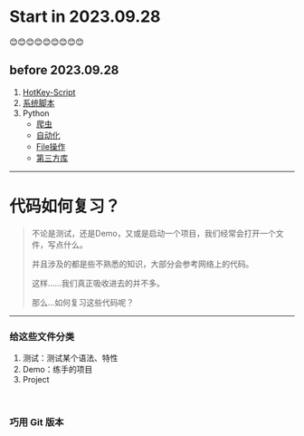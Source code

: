 # Start in 2023.09.28
😊😊😊😊😊😊😊😊😊
## before 2023.09.28 
1. [HotKey-Script](A-按知识点分类/HotKey-Script) 
2. [系统脚本](A-按知识点分类/系统脚本)
3. Python
   *  [爬虫](A-按知识点分类/Python/Crawler)
   *  [自动化](A-按知识点分类/Python/自动化)
   *  [File操作](A-按知识点分类/Python/File操作)
   *  [第三方库]((A-按知识点分类/Python/第三方库))
  
---

# 代码如何复习？

> 不论是测试，还是Demo，又或是启动一个项目，我们经常会打开一个文件，写点什么。
> 
> 并且涉及的都是些不熟悉的知识，大部分会参考网络上的代码。
> 
> 这样......我们真正吸收进去的并不多。
> 
> 那么...如何复习这些代码呢？

***

### 给这些文件分类

1. 测试：测试某个语法、特性
2. Demo：练手的项目
3. Project

<br/>

### 巧用 Git 版本
